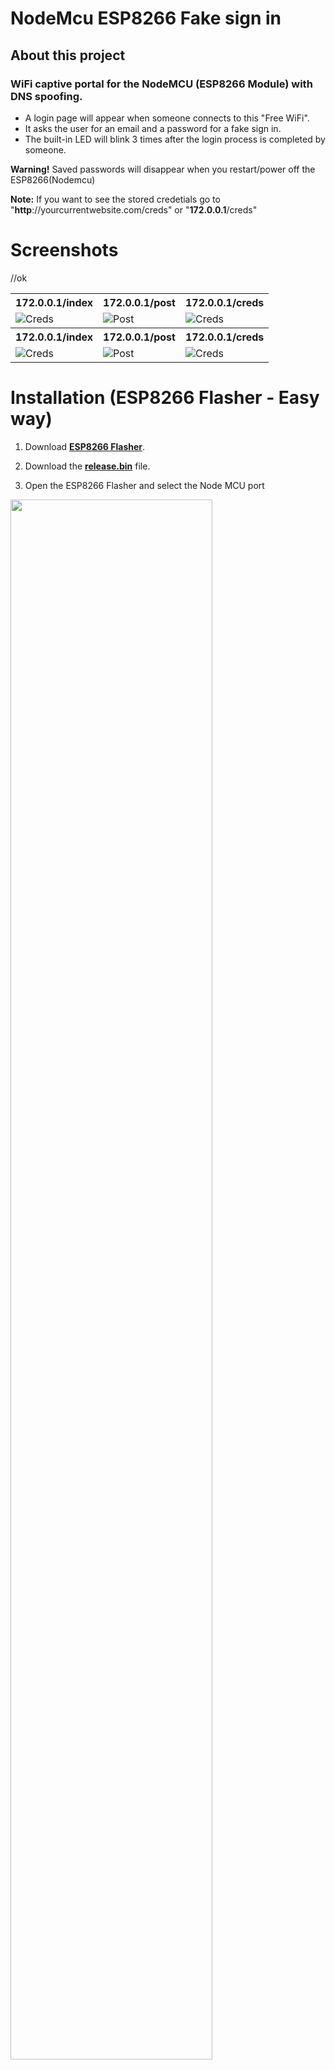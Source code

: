 # NodeMcu ESP8266 Fake sign in

   ## About this project
   ### WiFi captive portal for the NodeMCU (ESP8266 Module) with DNS spoofing.
  - A login page will appear when someone connects to this "Free WiFi".
  - It asks the user for an email and a password for a fake sign in.
  - The built-in LED will blink 3 times after the login process is completed by someone.

<b>Warning!</b> Saved passwords will disappear when you restart/power off the ESP8266(Nodemcu)

<b>Note:</b> If you want to see the stored credetials go to <a>"**http**://</a>yourcurrentwebsite.com<a>/creds</a>" or "**172.0.0.1**<a>/creds</a>"

# Screenshots

<table>
  <tr>
    <th>172.0.0.1/index</th>
    <th>172.0.0.1/post</th> 
    <th>172.0.0.1/creds</th>
  </tr>
  <tr>
    <td><img src="https://raw.githubusercontent.com/ShahriarShafin/NodeMcu-ESP8266_Fake_sign_in/master/images/connect.jpg" title="Creds"></td>
    <td><img src="https://raw.githubusercontent.com/ShahriarShafin/NodeMcu-ESP8266_Fake_sign_in/master/images/login.jpg" title="Post"></td>
    <td><img src="https://raw.githubusercontent.com/ShahriarShafin/NodeMcu-ESP8266_Fake_sign_in/master/images/login_successful.jpg" title="Creds"></td>
  </tr>
  //ok
  <tr>
    <th>172.0.0.1/index</th>
    <th>172.0.0.1/post</th> 
    <th>172.0.0.1/creds</th>
  </tr>
  <tr>
    <td><img src="https://raw.githubusercontent.com/ShahriarShafin/NodeMcu-ESP8266_Fake_sign_in/master/images/victims.jpg" title="Creds"></td>
    <td><img src="https://raw.githubusercontent.com/ShahriarShafin/NodeMcu-ESP8266_Fake_sign_in/master/images/clear_victims.jpg" title="Post"></td>
    <td><img src="https://raw.githubusercontent.com/ShahriarShafin/NodeMcu-ESP8266_Fake_sign_in/master/images/clear_victims.jpg" title="Creds"></td>
  </tr>
</table>


# Installation (ESP8266 Flasher - Easy way)

1. Download <a href="https://github.com/nodemcu/nodemcu-flasher"><b>ESP8266 Flasher</b></a>.

2. Download the <b><a href="https://github.com/125K/ESP8266_WiFi_Captive_Portal_2.0/releases/download/2.1/release.bin">release.bin</b></a> file.

3. Open the ESP8266 Flasher and select the Node MCU port

<img width="80%" src="https://raw.githubusercontent.com/BlueArduino20/ESP8266_WiFi_Captive_Portal_2.0/master/src/1_port_selection.PNG">

4. Then, go to the config tab and select the .bin file you've just downloaded.

<img width="80%" src="https://raw.githubusercontent.com/BlueArduino20/ESP8266_WiFi_Captive_Portal_2.0/master/src/2_file_selection.png">

5. Finally, go back to the first tab and press "Flash"

6. Your Node MCU is ready!

# Installation (Arduino IDE)

1. Open your <a href="https://www.arduino.cc/en/main/software">Arduino IDE</a> and go to "File -> Preferences -> Boards Manager URLs" and paste the following link:
``http://arduino.esp8266.com/stable/package_esp8266com_index.json``
2. Go to "Tools -> Board -> Boards Manager", search "esp8266" and install esp8266
3. Go to "Tools -> Board" and select you board"
4. Download and open the sketch "<a href="https://github.com/BlueArduino20/ESP8266_WiFi_Captive_Portal_2.0/blob/master/ESP8266_WiFi_Captive_Portal_2.0.ino"><b>ESP8266_WiFi_Captive_Portal_2.0.ino</b></a>"
5. You can optionally change some parameters like the SSID name and texts of the page like title, subtitle, text body...
6. Upload the code into your board.
7. You are done!

## Credits
This is an integrated project of Original Repo Developer [@shahriarshafin](http://github.com/shahriarshafin)


## Disclaimer
- This project is for testing and educational purposes. 
- Use it only against your own networks and devices. 
- Neither the ESP8266, nor its SDK was meant or built for such purposes.   
- I don't take any responsibility for what you do with this program. 
- Bugs can occur!


## License
```
MIT License

Copyright (c) 2020 Shahriar Shafin

Permission is hereby granted, free of charge, to any person obtaining a copy
of this software and associated documentation files (the "Software"), to deal
in the Software without restriction, including without limitation the rights
to use, copy, modify, merge, publish, distribute, sublicense, and/or sell
copies of the Software, and to permit persons to whom the Software is
furnished to do so, subject to the following conditions:

The above copyright notice and this permission notice shall be included in all
copies or substantial portions of the Software.

THE SOFTWARE IS PROVIDED "AS IS", WITHOUT WARRANTY OF ANY KIND, EXPRESS OR
IMPLIED, INCLUDING BUT NOT LIMITED TO THE WARRANTIES OF MERCHANTABILITY,
FITNESS FOR A PARTICULAR PURPOSE AND NONINFRINGEMENT. IN NO EVENT SHALL THE
AUTHORS OR COPYRIGHT HOLDERS BE LIABLE FOR ANY CLAIM, DAMAGES OR OTHER
LIABILITY, WHETHER IN AN ACTION OF CONTRACT, TORT OR OTHERWISE, ARISING FROM,
OUT OF OR IN CONNECTION WITH THE SOFTWARE OR THE USE OR OTHER DEALINGS IN THE
SOFTWARE.
